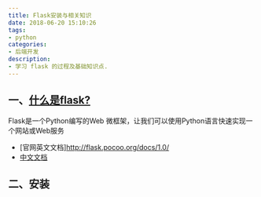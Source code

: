 ```yaml
---
title: Flask安装与相关知识
date: 2018-06-20 15:10:26
tags: 
- python
categories: 
- 后端开发
description: 
- 学习 flask 的过程及基础知识点.
---
```


## 一、[什么是flask?]()
Flask是一个Python编写的Web 微框架，让我们可以使用Python语言快速实现一个网站或Web服务
- [官网英文文档]http://flask.pocoo.org/docs/1.0/
- [中文文档](http://dormousehole.readthedocs.io/en/latest/)
## 二、安装

